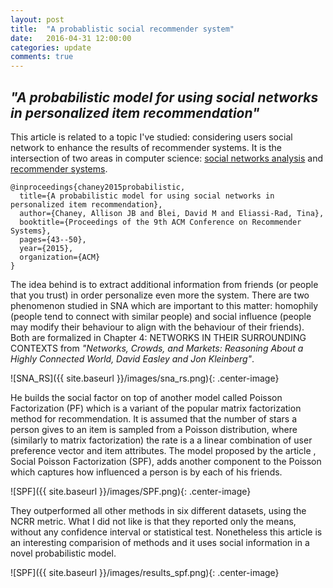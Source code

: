 ```yaml
---
layout: post
title:  "A probablistic social recommender system"
date:   2016-04-31 12:00:00
categories: update
comments: true
---
```


## _"A probabilistic model for using social networks in personalized item recommendation"_

This article is related to a topic I've
studied: considering users social network to enhance the results of recommender systems.
It is the intersection of two areas in computer science: [social networks analysis](https://en.wikipedia.org/wiki/Social_network_analysis) and [recommender systems](https://en.wikipedia.org/wiki/Recommender_system). 

	@inproceedings{chaney2015probabilistic,
	  title={A probabilistic model for using social networks in personalized item recommendation},
	  author={Chaney, Allison JB and Blei, David M and Eliassi-Rad, Tina},
	  booktitle={Proceedings of the 9th ACM Conference on Recommender Systems},
	  pages={43--50},
	  year={2015},
	  organization={ACM}
	}

The idea behind is to extract additional information from friends (or people that you trust) in order personalize even more the system. There are two phenomenon studied in SNA which are important to this matter: homophily (people tend to connect with similar people) and social influence (people may modify their behaviour to align with the behaviour of their friends). Both are formalized in Chapter 4: NETWORKS IN THEIR SURROUNDING CONTEXTS from _"Networks, Crowds, and Markets: Reasoning About a Highly Connected World, David Easley and Jon Kleinberg"_.

![SNA_RS]({{ site.baseurl }}/images/sna_rs.png){: .center-image}

He builds the social factor on top of another model called Poisson Factorization (PF) which is a variant of the popular matrix factorization method for recommendation. It is assumed that the number of stars a person gives to an item is sampled from a Poisson distribution, where (similarly to matrix factorization) the rate is a a linear combination of user preference vector and item attributes. The model proposed by the article , Social Poisson Factorization (SPF), adds another component to the Poisson which captures how influenced a person is by each of his friends.  


![SPF]({{ site.baseurl }}/images/SPF.png){: .center-image}


They outperformed all other methods in six different datasets, using the NCRR metric. What I did not like is that they reported only the means, without any confidence interval or statistical test. Nonetheless this article is an interesting comparision of methods and it uses social information in a novel probabilistic model.

![SPF]({{ site.baseurl }}/images/results_spf.png){: .center-image}